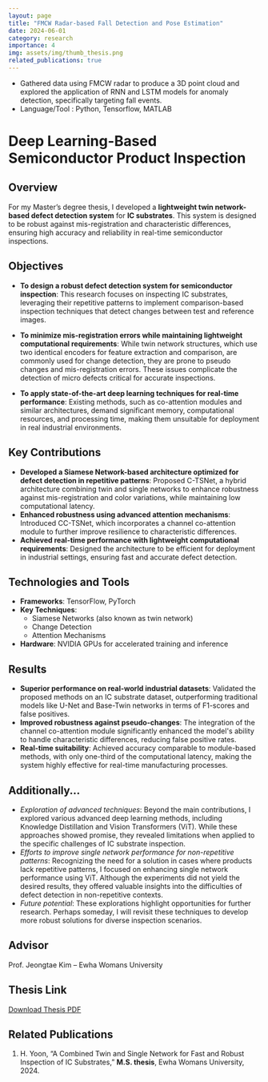 ```yaml
---
layout: page
title: "FMCW Radar-based Fall Detection and Pose Estimation"
date: 2024-06-01
category: research
importance: 4
img: assets/img/thumb_thesis.png
related_publications: true
---
```


- Gathered data using FMCW radar to produce a 3D point cloud and explored the application of RNN and LSTM models for anomaly detection, specifically targeting fall events.
- Language/Tool : Python, Tensorflow, MATLAB

# Deep Learning-Based Semiconductor Product Inspection

## Overview

For my Master’s degree thesis, I developed a **lightweight twin network-based defect detection system** for **IC substrates**. This system is designed to be robust against mis-registration and characteristic differences, ensuring high accuracy and reliability in real-time semiconductor inspections.

## Objectives

- **To design a robust defect detection system for semiconductor inspection**: This research focuses on inspecting IC substrates, leveraging their repetitive patterns to implement comparison-based inspection techniques that detect changes between test and reference images.

- **To minimize mis-registration errors while maintaining lightweight computational requirements**: While twin network structures, which use two identical encoders for feature extraction and comparison, are commonly used for change detection, they are prone to pseudo changes and mis-registration errors. These issues complicate the detection of micro defects critical for accurate inspections.

- **To apply state-of-the-art deep learning techniques for real-time performance**: Existing methods, such as co-attention modules and similar architectures, demand significant memory, computational resources, and processing time, making them unsuitable for deployment in real industrial environments.

## Key Contributions

- **Developed a Siamese Network-based architecture optimized for defect detection in repetitive patterns**: Proposed C-TSNet, a hybrid architecture combining twin and single networks to enhance robustness against mis-registration and color variations, while maintaining low computational latency.
- **Enhanced robustness using advanced attention mechanisms**: Introduced CC-TSNet, which incorporates a channel co-attention module to further improve resilience to characteristic differences.
- **Achieved real-time performance with lightweight computational requirements**: Designed the architecture to be efficient for deployment in industrial settings, ensuring fast and accurate defect detection.

## Technologies and Tools

- **Frameworks**: TensorFlow, PyTorch
- **Key Techniques**:
  - Siamese Networks (also known as twin network)
  - Change Detection
  - Attention Mechanisms
- **Hardware**: NVIDIA GPUs for accelerated training and inference

## Results

- **Superior performance on real-world industrial datasets**: Validated the proposed methods on an IC substrate dataset, outperforming traditional models like U-Net and Base-Twin networks in terms of F1-scores and false positives.
- **Improved robustness against pseudo-changes**: The integration of the channel co-attention module significantly enhanced the model's ability to handle characteristic differences, reducing false positive rates.
- **Real-time suitability**: Achieved accuracy comparable to module-based methods, with only one-third of the computational latency, making the system highly effective for real-time manufacturing processes.

## Additionally...

- _Exploration of advanced techniques_: Beyond the main contributions, I explored various advanced deep learning methods, including Knowledge Distillation and Vision Transformers (ViT). While these approaches showed promise, they revealed limitations when applied to the specific challenges of IC substrate inspection.
- _Efforts to improve single network performance for non-repetitive patterns_: Recognizing the need for a solution in cases where products lack repetitive patterns, I focused on enhancing single network performance using ViT. Although the experiments did not yield the desired results, they offered valuable insights into the difficulties of defect detection in non-repetitive contexts.
- _Future potential_: These explorations highlight opportunities for further research. Perhaps someday, I will revisit these techniques to develop more robust solutions for diverse inspection scenarios.

## Advisor

Prof. Jeongtae Kim – Ewha Womans University

## Thesis Link

[Download Thesis PDF](https://heejunyoon.github.io/assets/pdf/HJYoon_thesis_published.pdf)

## Related Publications

1. H. Yoon, “A Combined Twin and Single Network for Fast and Robust Inspection of IC Substrates,” **M.S. thesis**, Ewha Womans University, 2024.
